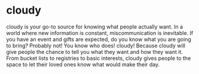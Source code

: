 # cloudy

cloudy is your go-to source for knowing what people actually want. In a world where new information is constant, miscommunication is inevitable. If you have an event and gifts are expected, do you know what you are going to bring? Probably not! You know who does! cloudy! Because cloudy will give people the chance to tell you what they want and how they want it. From bucket lists to registries to basic interests, cloudy gives people to the space to let their loved ones know what would make their day.
